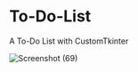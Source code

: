 # To-Do-List
A To-Do List with CustomTkinter

![Screenshot (69)](https://github.com/user-attachments/assets/9e2f7b4c-c267-408f-b1ad-328154d42061)
